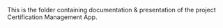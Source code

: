 This is the folder containing documentation & presentation of the project Certification Management App.
